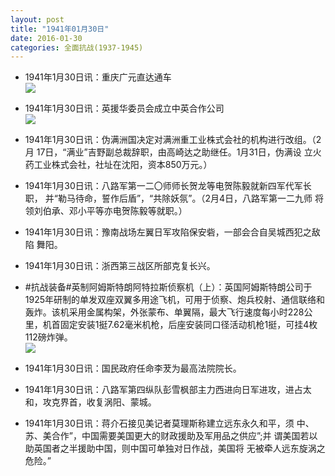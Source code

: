 ```yaml
---
layout: post
title: "1941年01月30日"
date: 2016-01-30
categories: 全面抗战(1937-1945)
---
```


<meta name="referrer" content="no-referrer" />

- 1941年1月30日讯：重庆广元直达通车 <br/><img src="https://ww3.sinaimg.cn/large/aca367d8jw1f0hx3qt1mjj20g205j753.jpg" />

- 1941年1月30日讯：英援华委员会成立中英合作公司 <br/><img src="https://ww1.sinaimg.cn/large/aca367d8jw1f0hvdho1ocj20fj0b9404.jpg" />

- 1941年1月30日讯：伪满洲国决定对满洲重工业株式会社的机构进行改组。（2月 17日，“满业”吉野副总裁辞职，由高崎达之助继任。1月31日，伪满设 立火药工业株式会社，社址在沈阳，资本850万元。） 

- 1941年1月30日讯：八路军第一二〇师师长贺龙等电贺陈毅就新四军代军长职， 并“勒马待命，誓作后盾”，“共除妖氛”。（2月4日，八路军第一二九师 将领刘伯承、邓小平等亦电贺陈毅等就职。） 

- 1941年1月30日讯：豫南战场左翼日军攻陷保安砦，一部会合自吴城西犯之敌陷 舞阳。 

- 1941年1月30日讯：浙西第三战区所部克复长兴。 

- #抗战装备#英制阿姆斯特朗阿特拉斯侦察机（上）：英国阿姆斯特朗公司于1925年研制的单发双座双翼多用途飞机，可用于侦察、炮兵校射、通信联络和轰炸。该机采用金属构架，外张蒙布、单翼隔，最大飞行速度每小时228公里，机首固定安装1挺7.62毫米机枪，后座安装同口径活动机枪1挺，可挂4枚112磅炸弹。 <br/><img src="https://ww2.sinaimg.cn/large/aca367d8jw1f0hak8g14jj20bq0gr407.jpg" />

- 1941年1月30日讯：国民政府任命李茇为最高法院院长。 

- 1941年1月30日讯：八路军第四纵队彭雪枫部主力西进向日军进攻，进占太和，攻克界首，收复涡阳、蒙城。 

- 1941年1月30日讯：蒋介石接见美记者莫理斯称建立远东永久和平，须 中、苏、美合作”，中国需要美国更大的财政援助及军用品之供应”;并 谓美国若以助英国者之半援助中国，则中国可单独对日作战，美国将 无被牵人远东旋涡之危险。” 

